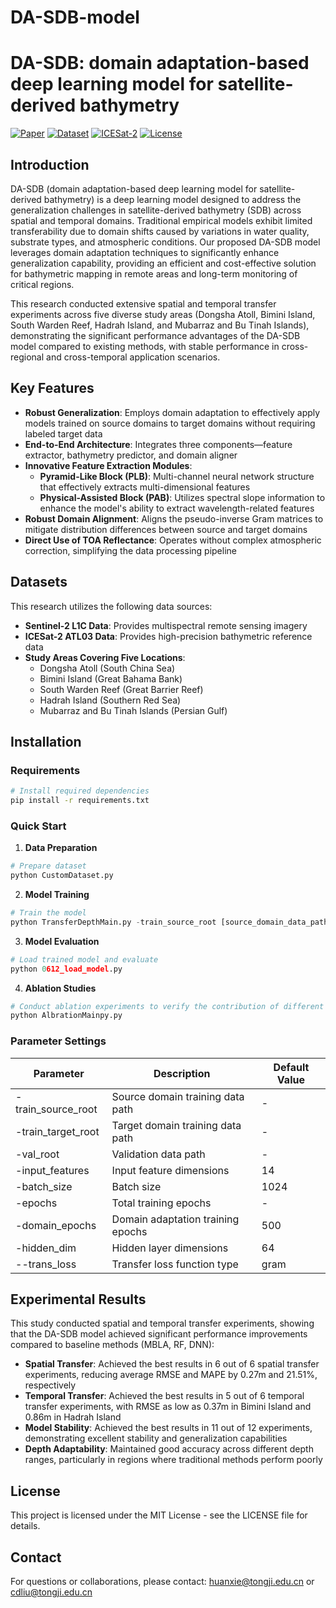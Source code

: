 # DA-SDB-model
# DA-SDB: domain adaptation-based deep learning model for satellite-derived bathymetry

[![Paper](https://img.shields.io/badge/Paper-ISPRS-blue)](https://www.isprs.org/)
[![Dataset](https://img.shields.io/badge/Dataset-Sentinel--2-green)](https://sentinel.esa.int/web/sentinel/missions/sentinel-2)
[![ICESat-2](https://img.shields.io/badge/ICESat--2-NASA-red)](https://icesat-2.gsfc.nasa.gov/)
[![License](https://img.shields.io/badge/License-MIT-yellow.svg)](https://opensource.org/licenses/MIT)

## Introduction

DA-SDB (domain adaptation-based deep learning model for satellite-derived bathymetry) is a deep learning model designed to address the generalization challenges in satellite-derived bathymetry (SDB) across spatial and temporal domains. Traditional empirical models exhibit limited transferability due to domain shifts caused by variations in water quality, substrate types, and atmospheric conditions. Our proposed DA-SDB model leverages domain adaptation techniques to significantly enhance generalization capability, providing an efficient and cost-effective solution for bathymetric mapping in remote areas and long-term monitoring of critical regions.

This research conducted extensive spatial and temporal transfer experiments across five diverse study areas (Dongsha Atoll, Bimini Island, South Warden Reef, Hadrah Island, and Mubarraz and Bu Tinah Islands), demonstrating the significant performance advantages of the DA-SDB model compared to existing methods, with stable performance in cross-regional and cross-temporal application scenarios.

## Key Features

- **Robust Generalization**: Employs domain adaptation to effectively apply models trained on source domains to target domains without requiring labeled target data
- **End-to-End Architecture**: Integrates three components—feature extractor, bathymetry predictor, and domain aligner
- **Innovative Feature Extraction Modules**:
  - **Pyramid-Like Block (PLB)**: Multi-channel neural network structure that effectively extracts multi-dimensional features
  - **Physical-Assisted Block (PAB)**: Utilizes spectral slope information to enhance the model's ability to extract wavelength-related features
- **Robust Domain Alignment**: Aligns the pseudo-inverse Gram matrices to mitigate distribution differences between source and target domains
- **Direct Use of TOA Reflectance**: Operates without complex atmospheric correction, simplifying the data processing pipeline

## Datasets

This research utilizes the following data sources:

- **Sentinel-2 L1C Data**: Provides multispectral remote sensing imagery
- **ICESat-2 ATL03 Data**: Provides high-precision bathymetric reference data
- **Study Areas Covering Five Locations**:
  - Dongsha Atoll (South China Sea)
  - Bimini Island (Great Bahama Bank)
  - South Warden Reef (Great Barrier Reef)
  - Hadrah Island (Southern Red Sea)
  - Mubarraz and Bu Tinah Islands (Persian Gulf)

## Installation

### Requirements

```bash
# Install required dependencies
pip install -r requirements.txt
```

### Quick Start

1. **Data Preparation**

```python
# Prepare dataset
python CustomDataset.py
```

2. **Model Training**

```python
# Train the model
python TransferDepthMain.py -train_source_root [source_domain_data_path] -train_target_root [target_domain_data_path] -val_root [validation_data_path]
```

3. **Model Evaluation**

```python
# Load trained model and evaluate
python 0612_load_model.py
```

4. **Ablation Studies**

```python
# Conduct ablation experiments to verify the contribution of different modules
python AlbrationMainpy.py
```

### Parameter Settings

| Parameter | Description | Default Value |
|-----------|-------------|---------------|
| -train_source_root | Source domain training data path | - |
| -train_target_root | Target domain training data path | - |
| -val_root | Validation data path | - |
| -input_features | Input feature dimensions | 14 |
| -batch_size | Batch size | 1024 |
| -epochs | Total training epochs | - |
| -domain_epochs | Domain adaptation training epochs | 500 |
| -hidden_dim | Hidden layer dimensions | 64 |
| --trans_loss | Transfer loss function type | gram |

## Experimental Results

This study conducted spatial and temporal transfer experiments, showing that the DA-SDB model achieved significant performance improvements compared to baseline methods (MBLA, RF, DNN):

- **Spatial Transfer**: Achieved the best results in 6 out of 6 spatial transfer experiments, reducing average RMSE and MAPE by 0.27m and 21.51%, respectively
- **Temporal Transfer**: Achieved the best results in 5 out of 6 temporal transfer experiments, with RMSE as low as 0.37m in Bimini Island and 0.86m in Hadrah Island
- **Model Stability**: Achieved the best results in 11 out of 12 experiments, demonstrating excellent stability and generalization capabilities
- **Depth Adaptability**: Maintained good accuracy across different depth ranges, particularly in regions where traditional methods perform poorly


## License

This project is licensed under the MIT License - see the LICENSE file for details.

## Contact

For questions or collaborations, please contact: huanxie@tongji.edu.cn or cdliu@tongji.edu.cn
